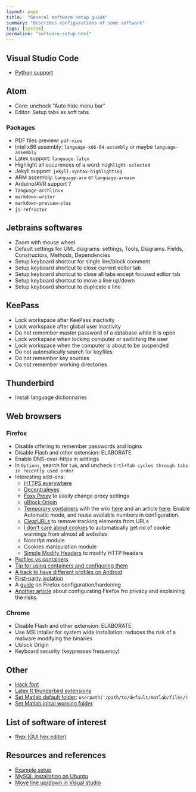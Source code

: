 ```yaml
---
layout: page
title:  "General software setup guide"
summary: "Describes configurations of some software"
tags: [system]
permalink: "software-setup.html"
---
```


## Visual Studio Code
* [Python support](https://marketplace.visualstudio.com/items?itemName=ms-python.python)

## Atom
* Core: uncheck "Auto hide menu bar"
* Editor: Setup tabs as soft tabs

### Packages
* PDF files preview: `pdf-view`
* Intel x86 assembly: `language-x86-64-assembly` or maybe `language-assembly`
* Latex support: `language-latex`
* Highlight all occurences of a word: `highlight-selected`
* Jekyll support: `jekyll-syntax-highlighting`
* ARM assembly: `language-arm` or `language-armasm`
* Arduino/AVR support ?
* `language-archlinux`
* `markdown-writer`
* `markdown-preview-plus`
* `js-refractor`


## Jetbrains softwares  
* Zoom with mouse wheel
* Default settings for UML diagrams: settings, Tools, Diagrams. Fields, Constructors, Methods, Dependencies
* Setup keyboard shortcut for single line/block comment
* Setup keyboard shortcut to close current editor tab
* Setup keyboard shortcut to close all tabs except focused editor tab
* Setup keyboard shortcut to move a line up/down
* Setup keyboard shortcut to duplicate a line

## KeePass
* Lock workspace after KeePass inactivity
* Lock workspace after global user inactivity
* Do not remember master password of a database while it is open
* Lock workspace when locking computer or switching the user
* Lock workspace when the computer is about to be suspended 
* Do not automatically search for keyfiles
* Do not remember key sources
* Do not remember working directories

## Thunderbird
* Install language dictionnaries

## Web browsers
### Firefox
* Disable offering to remember passwords and logins
* Disable Flash and other extension: ELABORATE.
* Enable DNS-over-https in settings
* In `Options`, search for `tab`, and uncheck `Crtl+Tab cycles through tabs in recently used order`
* Interesting add-ons:
    * [HTTPS everywhere](https://addons.mozilla.org/en-US/firefox/addon/https-everywhere/)
    * [Decentraleyes](https://addons.mozilla.org/en-US/firefox/addon/decentraleyes/)
    * [Foxy Proxy](https://addons.mozilla.org/en-US/firefox/addon/foxyproxy-standard/) to easily change proxy settings
    * [uBlock Origin](https://addons.mozilla.org/en-US/firefox/addon/ublock-origin/)
    * [Temporary containers](https://addons.mozilla.org/en-US/firefox/addon/temporary-containers/) with the wiki [here](https://github.com/stoically/temporary-containers/wiki) and an article [here](https://medium.com/@stoically/enhance-your-privacy-in-firefox-with-temporary-containers-33925cd6cd21). Enable Automatic mode, and reuse available numbers in configuration.
    * [ClearURLs](https://addons.mozilla.org/en-US/firefox/addon/clearurls/) to remove tracking elements from URLs
    * [I don't care about cookies](https://addons.mozilla.org/en-US/firefox/addon/i-dont-care-about-cookies/) to automatically get rid of cookie warnings from almost all websites 
    * Noscript module
    * Cookies manipulation module
    * [Simple Modify Headers](https://addons.mozilla.org/en-US/firefox/addon/simple-modify-header/) to modify HTTP headers
* [Profiles vs containers](https://discourse.mozilla.org/t/containers-vs-profiles/23568/3)
* [Tip for using containers and configuring them](https://superuser.com/questions/1396464/firefox-shortcut-to-open-a-particular-account-container)
* [A hack to have different profiles on Android](https://discourse.mozilla.org/t/multiple-profiles-for-mobile-firefox/31660)
* [First-party isolation](https://www.ghacks.net/2017/11/22/how-to-enable-first-party-isolation-in-firefox/)
* A [guide](https://github.com/arkenfox/user.js/wiki/1.1-Overview) on Firefox configuration/hardening
* [Another article](https://medium.com/free-code-camp/the-beginners-guide-to-online-privacy-7149b33c4a3e) about configurating Firefox fro privacy and explaining the risks.

### Chrome
* Disable Flash and other extension: ELABORATE
* Use MSI intaller for system wide installation: reduces the risk of a malware modifying the binaries
* Ublock Origin
* Keyboard security (keypresses frequency)

## Other
* [Hack font](https://sourcefoundry.org/hack/)
* [Latex It thunderbird extensions](https://addons.thunderbird.net/en-US/thunderbird/addon/latex-it/)
* [Set Matlab default folder](https://au.mathworks.com/matlabcentral/answers/40319-matlab-default-directory): `userpath('/path/to/default/matlab/files/)`
* [Set Matlab initial working folder](https://au.mathworks.com/matlabcentral/answers/350696-how-do-i-set-the-default-initial-working-folder-for-matlab)

## List of software of interest
* [fhex (GUI hex editor)](https://github.com/echo-devim/fhex)

## Resources and references
* [Example setup](http://jasonwryan.com/blog/2010/10/04/the-setup/)
* [MySQL installation on Ubuntu](https://www.digitalocean.com/community/tutorials/how-to-install-mysql-on-ubuntu-18-04)
* [Move line up/down in Visual studio](https://www.jflh.ca/2016-07-10-move-lines-up-and-down-in-visual-studio-code)